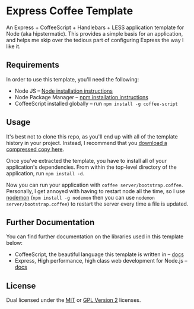 
# Express Coffee Template #

An Express + CoffeeScript + Handlebars + LESS application 
template for Node (aka hipstermatic). This provides a simple 
basis for an application, and helps me skip over the tedious 
part of configuring Express the way I like it.


## Requirements ##

In order to use this template, you'll need the following:

 * Node JS – [Node installation instructions][node]
 * Node Package Manager – [npm installation instructions][npm]
 * CoffeeScript installed globally – 
   run `npm install -g coffee-script`


## Usage ##

It's best not to clone this repo, as you'll end up with all of
the template history in your project. Instead, I recommend that
you [download a compressed copy here][dl].

Once you've extracted the template, you have to install all of
your application's dependencies. From within the top-level
directory of the application, run `npm install -d`.

Now you can run your application with
`coffee server/bootstrap.coffee`. Personally, I get annoyed with
having to restart node all the time, so I use [nodemon][nodemon]
(`npm install -g nodemon` then you can use
`nodemon server/bootstrap.coffee`) to restart the server every
time a file is updated.


## Further Documentation ##

You can find further documentation on the libraries used in this
template below:

 * CoffeeScript, the beautiful language this template is written 
   in – [docs][coffee]
 * Express, High performance, high class web development for 
   Node.js – [docs][express]


## License ##

Dual licensed under the [MIT][mit] or [GPL Version 2][gpl]
licenses.


[node]: http://nodejs.org/
[npm]: http://npmjs.org/
[dl]: https://github.com/linusnorton/express-coffee-template/zipball/master
[nodemon]: https://github.com/remy/nodemon
[coffee]: http://jashkenas.github.com/coffee-script/
[express]: http://expressjs.com/
[mit]: http://opensource.org/licenses/mit-license.php
[gpl]: http://opensource.org/licenses/gpl-2.0.php
